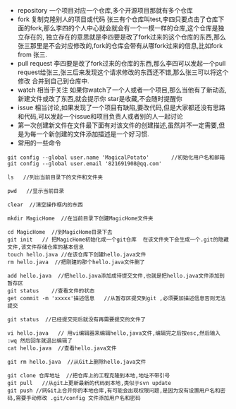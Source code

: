* repository  一个项目对应一个仓库,多个开源项目那就有多个仓库
* fork 复制克隆别人的项目或代码  张三有个仓库叫test,李四只要点击了仓库下面的fork,那么李四的个人中心就会就会有一个一模一样的仓库,这个仓库是独立存在的,
  独立存在的意思就是李四要是改了fork过来的这个仓库的东西,那么张三那里是不会对应修改的,fork的仓库会带有从哪fork过来的信息,比如fork from 张三.
* pull request  李四要是改了fork过来的仓库的东西,那么李四可以发起一个pull request给张三,张三后来发现这个请求修改的东西还不错,那么张三可以将这个修改
  合并到自己到仓库中.
* watch  相当于关注  如果你watch了一个人或者一个项目,那么当他有了新动态,新建文件或改了东西,就会提示你   star是收藏,不会随时提醒你
* issue 相当讨论,如果发现了一个项目有缺陷,要改代码,但是大家都还没有思路和代码,可以发起一个issue和项目负责人或者别的人一起讨论
* 第一次创建新文件在文件最下面有对该文件的创建描述,虽然并不一定需要,但是为每一个新创建的文件添加描述是一个好习惯.
* 常用的一些命令
``` 
git config --global user.name 'MagicalPotato'       //初始化用户名和邮箱
git config --global user.email '821691908@qq.com'

ls   //列出当前目录下的文件和文件夹

pwd   //显示当前目录

clear  //清空操作框内的东西

mkdir MagicHome  //在当前目录下创建MagicHome文件夹

cd MagicHome  //到MagicHome目录下去
git init   // 把MagicHome初始化成一个git仓库  在该文件夹下会生成一个.git的隐藏文件,该文件存储仓库的基本信息
touch hello.java //在该仓库下创建hello.java文件
rm hello.java  //把刚建的那个hello.java文件删了

add hello.java  //把hello.java添加成待提交文件,也就是把hello.java文件添加到暂存区
git status    //查看文件的状态
get commit -m 'xxxxx'描述信息   //从暂存区提交到git ,必须要加描述信息否则无法提交 

git status  //已经提交完后就没有再需要提交的文件了

vi hello.java   // 用vi编辑器来编辑hello,java文件,编辑完之后按esc,然后输入  :wq 然后回车就退出编辑了 
cat hello.java  //查看hello.java文件

git rm hello.java  //从Git上删除hello.java文件

git clone 仓库地址  //把仓库上的工程克隆到本地,地址不带引号
git pull   //从git上更新最新的代码到本地,类似于svn update
git push //网Git上合并你的本地仓库,有可能会出现权限问题,是因为没有设置用户名和密码,需要手动修改 .git/config 文件添加用户名和密码
```
